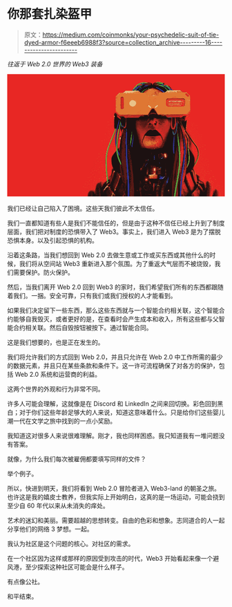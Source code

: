 # 你那套扎染盔甲

> 原文：<https://medium.com/coinmonks/your-psychedelic-suit-of-tie-dyed-armor-f6eeeb6988f3?source=collection_archive---------16----------------------->

*往返于 Web 2.0 世界的 Web3 装备*

![](img/160b91598d6877d6dd40f0a5338fe4d2.png)

我们已经让自己陷入了困境。这些天我们彼此不太信任。

我们一直都知道有些人是我们不能信任的，但是由于这种不信任已经上升到了制度层面，我们把对制度的恐惧带入了 Web3。事实上，我们进入 Web3 是为了摆脱恐惧本身。以及引起恐惧的机构。

沿着这条路，当我们想回到 Web 2.0 去做生意或工作或买东西或其他什么的时候，我们将从空间站 Web3 重新进入那个氛围。为了重返大气层而不被烧毁，我们需要保护。防火保护。

然后，当我们离开 Web 2.0 回到 Web3 的家时，我们希望我们所有的东西都跟随着我们。一捆。安全可靠，只有我们或我们授权的人才能看到。

如果我们决定留下一些东西，那么这些东西就与一个智能合约相关联，这个智能合约能够自我毁灭，或者更好的是，在查看时会产生成本和收入，所有这些都与父智能合约相关联。然后自毁按钮被按下。通过智能合同。

这是我们想要的，也是正在发生的。

我们将允许我们的方式回到 Web 2.0，并且只允许在 Web 2.0 中工作所需的最少的数据元素，并且只在某些条款和条件下。这一许可流程确保了对各方的保护，包括 Web 2.0 系统和运营商的利益。

这两个世界的外观和行为非常不同。

许多人可能会理解，这就像是在 Discord 和 LinkedIn 之间来回切换。彩色回到黑白；对于你们这些年龄足够大的人来说，知道这意味着什么。只是给你们这些婴儿潮一代在文学之旅中找到的一点小奖励。

我知道这对很多人来说很难理解。刚才，我也同样困惑。我只知道我有一堆问题没有答案。

就像，为什么我们每次被雇佣都要填写同样的文件？

举个例子。

所以，快进到明天，我们将看到 Web 2.0 冒险者进入 Web3-land 的朝圣之旅。也许这是我的嬉皮士教养，但我实际上开始明白，这真的是一场运动，可能会挠到至少自 60 年代以来从未消失的痒处。

艺术的迷幻和美丽。需要超越的思想转变。自由的色彩和想象。志同道合的人一起分享他们的网络 3 梦想。一起。

我认为社区是这个问题的核心。对社区的需求。

在一个社区因为这样或那样的原因受到攻击的时代，Web3 开始看起来像一个避风港，至少探索这种社区可能会是什么样子。

有点像公社。

和平结束。